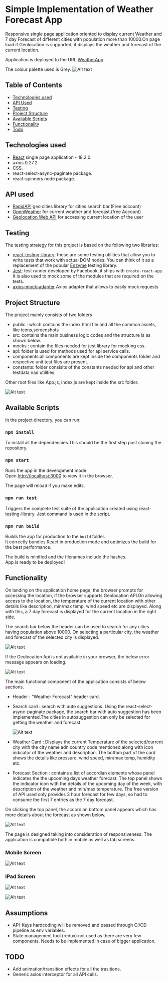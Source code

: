 # Simple Implementation of Weather Forecast App

Responsive single page application oriented to display current Weather and 7 day Forecast of different cities with population more than 10000.On page load if Geolocation is supported, it displays the weather and forecast of the current location.

Application is deployed to the URL [WeatherApp](weather-app-nithkish.vercel.app)

The colour palette used is Grey.
![Alt text](public/screens/pallete.png "Pallete")

## Table of Contents

- [Technologies used](#technologies-used)
- [API Used](#api-used)
- [Testing](#testing)
- [Project Structure](#project-structure)
- [Available Scripts](#available-scripts)
- [Functionality](#functionality)
- [Todo](#todo)

## Technologies used

- [React](https://reactjs.org/) single page application - 18.2.0.
- axios 0.27.2 
- CSS.
- react-select-async-paginate package.
- react-spinners node package.

## API used

- [RapidAPI](https://rapidapi.com/wirefreethought/api/geodb-cities/) geo cities library for cities search bar.(Free account)
- [OpenWeather](https://home.openweathermap.org/) for current weather and forecast.(free Account)
- [Geolocation Web API](https://developer.mozilla.org/en-US/docs/Web/API/Geolocation_API) for accessing current location of the user

## Testing

The testing strategy for this project is based on the following two libraries:

* [react-testing-library](https://github.com/kentcdodds/react-testing-library): these are some testing utilities that allow you to write tests that work with actual DOM nodes. You can think of it as a replacement of the popular [Enzyme](https://github.com/airbnb/enzyme) testing library.
* [Jest](https://jestjs.io/): test runner developed by Facebook, it ships with `create-react-app`. It is also used to mock some of the modules that are required on the tests.
* [axios-mock-adapter](https://www.npmjs.com/package/axios-mock-adapter) Axios adapter that allows to easily mock requests
 
## Project Structure

The project mainly consists of two folders
 - public : which contains the index.html file and all the common assets, like icons,screenshots
 - src: contains the main business logic codes and the structure is as shown below.
  - mocks : contain the files needed for jest library for mocking css.
  - api: folder is used for methods used for api service calls.
  - components:all components are kept inside the components folder and respective unit test files are present.
  - constants: folder consisits of the constants needed for api and other testdata nad utilities.

Other root files like App.js, index.js are kept inside the src folder.

![Alt text](public/screens/folder.png "Folder Structure")

## Available Scripts

In the project directory, you can run:

### `npm install`

To install all the dependencies.This should be the first step post cloning the repository.

### `npm start`

Runs the app in the development mode.\
Open [http://localhost:3000](http://localhost:3000) to view it in the browser.

The page will reload if you make edits.

### `npm run test`

Triggers the complete test suite of the application created using react-testing-library. Jest command is used in the script.

### `npm run build`

Builds the app for production to the `build` folder.\
It correctly bundles React in production mode and optimizes the build for the best performance.

The build is minified and the filenames include the hashes.\
App is ready to be deployed!

## Functionality

 On landing on the application home page, the browser prompts for accessing the location, if the browser supports Geolocation API.On allowing access to the location, the temperature of the current location with other details like description, min/max temp, wind speed etc are displayed. Along with this, a 7 day forecast is displayed for the current location in the right side.

 The search bar below the header can be used to search for any cities having population above 10000. On selecting a particular city, the weather and forecast of the selected city is displayed.

  ![Alt text](public/screens/landing_page.png "Landing Page")

 If the Geolocation Api is not available in your browser, the below error message appears on loading.

   ![Alt text](public/screens/error.png "Accordian")

The main functional component of the application consists of below sections.

- Header : "Weather Forecast" header card.
- Search card : search with auto suggestions. Using the react-select-async-paginate package, the search bar with auto suggestion has been implemented.The cities in autosuggestion can only be selected for getting the weather and forecast.

  ![Alt text](public/screens/search.png "Search")

- Weather Card : Displays the current Temperature of the selected/current city with the city name adn country code mentioned along with icon indicator of the weather and description. The bottom part of the card shows the details like pressure, wind speed, min/max temp, humidity etc.

- Forecast Section : contains a list of accordian elements whose panel indicates the the upcoming days weather forecast. The top panel shows the indicator icon with the details of the upcoming day of the week, with description of the weather and min/max temperature. The free version of API used only provides 3 hour forecast for few days, so had to consume the first 7 entries as the 7 day forecast.

On clicking the top panel, the accordian bottom panel appears which has more details about the forecast as shown below.
  
  ![Alt text](public/screens/accordian.png "Accordian")

The page is designed taking into consideration of responsiveness. The application is compatible both in mobile as well as tab screens.

### Mobile Screen

![Alt text](public/screens/iphone.png "Mobile")

### IPad Screen

![Alt text](public/screens/ipad1.png "IPad1")

![Alt text](public/screens/ipad2.png "IPad2")


## Assumptions

- API-Keys hardcoding will be removed and passed through CI/CD pipeline as env variables.
- State management tool (redux) not used as there are very few components. Needs to be implemented in case of bigger application.

## TODO

- Add animation/transition effects for all the trasitions.
- Generic axios interceptor for all API calls.



